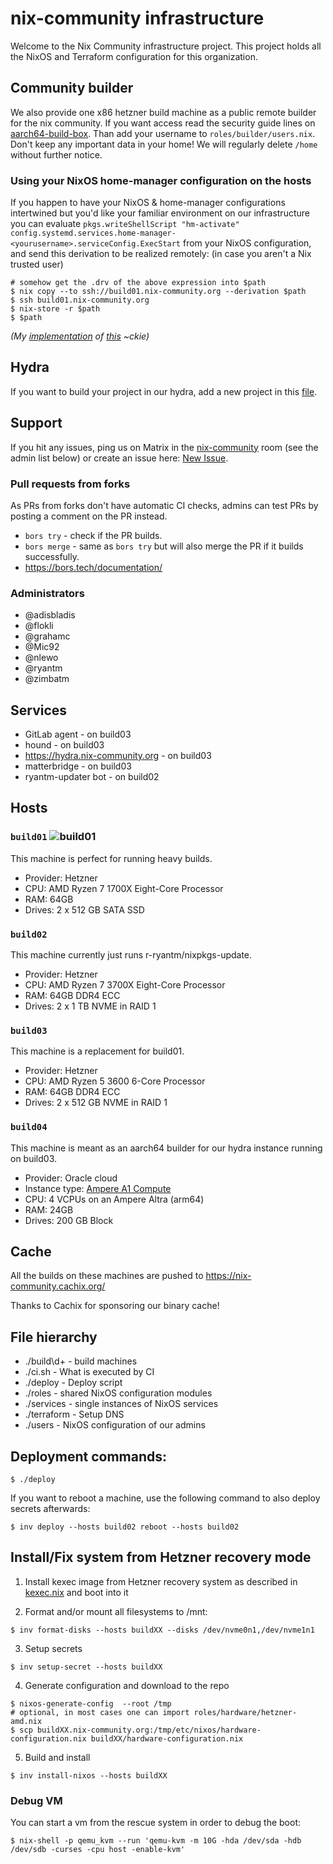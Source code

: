 # nix-community infrastructure

Welcome to the Nix Community infrastructure project. This project holds all
the NixOS and Terraform configuration for this organization.

## Community builder

We also provide one x86 hetzner build machine as a public remote builder for the
nix community. If you want access read the security guide lines on
[aarch64-build-box](https://github.com/nix-community/aarch64-build-box). Than
add your username to `roles/builder/users.nix`. Don't keep any important data
in your home! We will regularly delete `/home` without further notice.

### Using your NixOS home-manager configuration on the hosts

If you happen to have your NixOS & home-manager configurations intertwined but
you'd like your familiar environment on our infrastructure you can evaluate
`pkgs.writeShellScript "hm-activate" config.systemd.services.home-manager-<yourusername>.serviceConfig.ExecStart`
from your NixOS configuration, and send this derivation to be realized remotely:
(in case you aren't a Nix trusted user)
``` console
# somehow get the .drv of the above expression into $path
$ nix copy --to ssh://build01.nix-community.org --derivation $path
$ ssh build01.nix-community.org
$ nix-store -r $path
$ $path
```

*(My [implementation](https://github.com/ckiee/nixfiles/blob/aac57f56e417e31f00fd495d8a30fb399ecbc19b/deploy/hm-only.nix#L10) of [this](https://github.com/ckiee/nixfiles/blob/aac57f56e417e31f00fd495d8a30fb399ecbc19b/bin/c#L92-L95) ~ckie)*

## Hydra

If you want to build your project in our hydra, add a new project in this
[file](terraform/hydra-projects.tf).

## Support

If you hit any issues, ping us on Matrix in the
[nix-community](https://matrix.to/#/#nix-community:nixos.org)
room (see the admin list below) or create an issue here:
[New Issue](https://github.com/nix-community/infra/issues/new).

### Pull requests from forks
As PRs from forks don't have automatic CI checks, admins can test PRs by posting a comment on the PR instead.

* `bors try` - check if the PR builds.
* `bors merge` - same as `bors try` but will also merge the PR if it builds successfully.
* https://bors.tech/documentation/

### Administrators

* @adisbladis
* @flokli
* @grahamc
* @Mic92
* @nlewo
* @ryantm
* @zimbatm

## Services

* GitLab agent - on build03
* hound - on build03
* https://hydra.nix-community.org - on build03
* matterbridge - on build03
* ryantm-updater bot - on build02

## Hosts

### `build01` ![build01](https://healthchecks.io/badge/c9e58e14-c706-4084-959b-17b06fbd124f/QFBOLbO1/build01.svg)

This machine is perfect for running heavy builds.

* Provider: Hetzner
* CPU: AMD Ryzen 7 1700X Eight-Core Processor
* RAM: 64GB
* Drives: 2 x 512 GB SATA SSD

### `build02`

This machine currently just runs r-ryantm/nixpkgs-update.

* Provider: Hetzner
* CPU: AMD Ryzen 7 3700X Eight-Core Processor
* RAM: 64GB DDR4 ECC
* Drives: 2 x 1 TB NVME in RAID 1

### `build03`

This machine is a replacement for build01.

* Provider: Hetzner
* CPU: AMD Ryzen 5 3600 6-Core Processor
* RAM: 64GB DDR4 ECC
* Drives: 2 x 512 GB NVME in RAID 1

### `build04`

This machine is meant as an aarch64 builder for our hydra instance running on build03.

* Provider: Oracle cloud
* Instance type: [Ampere A1 Compute](https://www.oracle.com/cloud/compute/arm/)
* CPU: 4 VCPUs on an Ampere Altra (arm64)
* RAM: 24GB
* Drives: 200 GB Block

## Cache

All the builds on these machines are pushed to https://nix-community.cachix.org/

Thanks to Cachix for sponsoring our binary cache!

## File hierarchy

* ./build\d+ - build machines
* ./ci.sh - What is executed by CI
* ./deploy - Deploy script
* ./roles - shared NixOS configuration modules
* ./services - single instances of NixOS services
* ./terraform - Setup DNS
* ./users - NixOS configuration of our admins

## Deployment commands:

```console
$ ./deploy
```

If you want to reboot a machine, use the following
command to also deploy secrets afterwards:

```console
$ inv deploy --hosts build02 reboot --hosts build02
```

## Install/Fix system from Hetzner recovery mode
1. Install kexec image from Hetzner recovery system as described in [kexec.nix](roles/kexec.nix) and boot into it

2. Format and/or mount all filesystems to /mnt:

```console
$ inv format-disks --hosts buildXX --disks /dev/nvme0n1,/dev/nvme1n1
```

3. Setup secrets

```console
$ inv setup-secret --hosts buildXX
```

4. Generate configuration and download to the repo

```console
$ nixos-generate-config  --root /tmp
# optional, in most cases one can import roles/hardware/hetzner-amd.nix
$ scp buildXX.nix-community.org:/tmp/etc/nixos/hardware-configuration.nix buildXX/hardware-configuration.nix
```

5. Build and install

```console
$ inv install-nixos --hosts buildXX
```

### Debug VM

You can start a vm from the rescue system in order to debug the boot:

```console
$ nix-shell -p qemu_kvm --run 'qemu-kvm -m 10G -hda /dev/sda -hdb /dev/sdb -curses -cpu host -enable-kvm'
```
